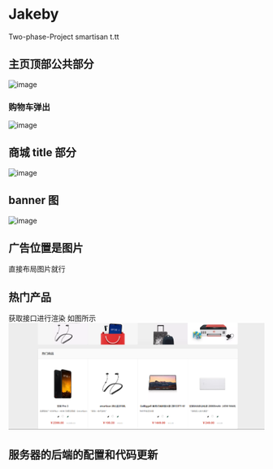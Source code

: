 # Jakeby

Two-phase-Project smartisan t.tt

## 主页顶部公共部分

![image](https://upload-images.jianshu.io/upload_images/11168645-64c2210239e604b1.png?imageMogr2/auto-orient/strip%7CimageView2/2/w/1240)

### 购物车弹出

![image](https://img.500px.me/photo/9c7258027421693671d6afa031a966767/6c2beaa61e5d491bb2569fe8eeb46fc9.jpg!p5)

## 商城 title 部分

![image](https://upload-images.jianshu.io/upload_images/11168645-8987e07d32de7fc2.png?imageMogr2/auto-orient/strip%7CimageView2/2/w/1240)

## banner 图

![image](https://upload-images.jianshu.io/upload_images/11168645-b3c4cfb1e13b31cc.png?imageMogr2/auto-orient/strip%7CimageView2/2/w/1240)

## 广告位置是图片

直接布局图片就行

## 热门产品

获取接口进行渲染 如图所示
![image](./img/hotlistproduct.png)

## 服务器的后端的配置和代码更新
